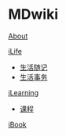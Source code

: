 # MDwiki

[About](index.md)

[iLife]()

  * [生活随记](iLife/生活随记.md)
  * [生活事务](iLife/生活事务.md)

[iLearning]()

  * [课程](iLearning/课程.md)

[iBook](iBookg/PythonNote.md)

